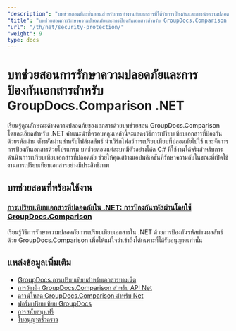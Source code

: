 ```yaml
---
"description": "บทช่วยสอนทีละขั้นตอนสำหรับการทำงานกับเอกสารที่ได้รับการป้องกันและการนำความปลอดภัยไปใช้ในการเปรียบเทียบผลลัพธ์ด้วย GroupDocs.Comparison สำหรับ .NET"
"title": "บทช่วยสอนการรักษาความปลอดภัยและการป้องกันเอกสารสำหรับ GroupDocs.Comparison .NET"
"url": "/th/net/security-protection/"
"weight": 9
type: docs
---
```

# บทช่วยสอนการรักษาความปลอดภัยและการป้องกันเอกสารสำหรับ GroupDocs.Comparison .NET

เรียนรู้คุณลักษณะด้านความปลอดภัยของเอกสารด้วยบทช่วยสอน GroupDocs.Comparison โดยละเอียดสำหรับ .NET คำแนะนำที่ครอบคลุมเหล่านี้จะแสดงวิธีการเปรียบเทียบเอกสารที่ป้องกันด้วยรหัสผ่าน ตั้งรหัสผ่านสำหรับไฟล์ผลลัพธ์ นำเวิร์กโฟลว์การเปรียบเทียบที่ปลอดภัยไปใช้ และจัดการการป้องกันเอกสารด้วยโปรแกรม บทช่วยสอนแต่ละบทมีตัวอย่างโค้ด C# ที่ใช้งานได้จริงสำหรับการดำเนินการเปรียบเทียบเอกสารที่ปลอดภัย ช่วยให้คุณสร้างแอปพลิเคชันที่รักษาความลับในขณะที่เปิดใช้งานการเปรียบเทียบเอกสารอย่างมีประสิทธิภาพ

## บทช่วยสอนที่พร้อมใช้งาน

### [การเปรียบเทียบเอกสารที่ปลอดภัยใน .NET: การป้องกันรหัสผ่านโดยใช้ GroupDocs.Comparison](./secure-net-document-comparisons-password-protection/)
เรียนรู้วิธีการรักษาความปลอดภัยการเปรียบเทียบเอกสารใน .NET ด้วยการป้องกันรหัสผ่านผลลัพธ์ด้วย GroupDocs.Comparison เพื่อให้แน่ใจว่าเข้าถึงได้เฉพาะที่ได้รับอนุญาตเท่านั้น

## แหล่งข้อมูลเพิ่มเติม

- [GroupDocs.การเปรียบเทียบสำหรับเอกสารทางเน็ต](https://docs.groupdocs.com/comparison/net/)
- [การอ้างอิง GroupDocs.Comparison สำหรับ API Net](https://reference.groupdocs.com/comparison/net/)
- [ดาวน์โหลด GroupDocs.Comparison สำหรับ Net](https://releases.groupdocs.com/comparison/net/)
- [ฟอรั่มเปรียบเทียบ GroupDocs](https://forum.groupdocs.com/c/comparison)
- [การสนับสนุนฟรี](https://forum.groupdocs.com/)
- [ใบอนุญาตชั่วคราว](https://purchase.groupdocs.com/temporary-license/)